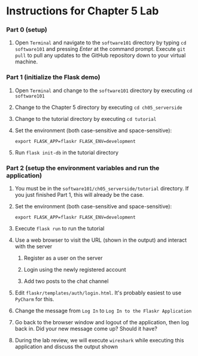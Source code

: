 # Instructions for Chapter 5 Lab

### Part 0 (setup)

1. Open `Terminal` and navigate to the `software101` directory by
typing `cd software101` and pressing _Enter_ at the command prompt.
Execute `git pull` to pull any updates to the GitHub repository
down to your virtual machine.

### Part 1 (initialize the Flask demo)

1. Open `Terminal` and change to the `software101` directory by
executing `cd software101`

2. Change to the Chapter 5 directory by executing `cd ch05_serverside`

3. Change to the tutorial directory by executing `cd tutorial`

2. Set the environment (both case-sensitive and space-sensitive):

    `export FLASK_APP=flaskr FLASK_ENV=development`

4. Run `flask init-db` in the tutorial directory

### Part 2 (setup the environment variables and run the application)

1. You must be in the `software101/ch05_serverside/tutorial` directory.
If you just finished Part 1, this will already be the case.

2. Set the environment (both case-sensitive and space-sensitive):

    `export FLASK_APP=flaskr FLASK_ENV=development`

3. Execute `flask run` to run the tutorial

4. Use a web browser to visit the URL (shown in the output) and
interact with the server

    1. Register as a user on the server

    2. Login using the newly registered account

    3. Add two posts to the chat channel

5. Edit `flaskr/templates/auth/login.html`.  It's probably easiest
to use `PyCharm` for this.

6. Change the message from `Log In` to `Log In to the Flaskr Application`

7. Go back to the browser window and logout of the application,
then log back in.  Did your new message come up?  Should it have?

8. During the lab review, we will execute `wireshark` while executing
this application and discuss the output shown
